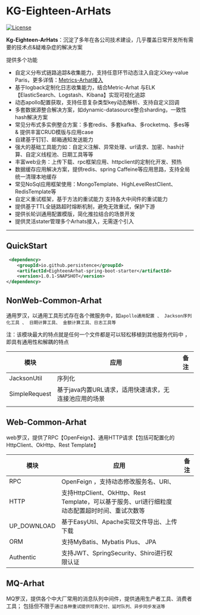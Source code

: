 # KG-Eighteen-ArHats
[![License][license-image]][license-url]

**Kg-Eighteen-ArHats**：沉淀了多年在各公司技术建设，几乎覆盖日常开发所有需要的技术点&疑难杂症的解决方案

提供多个功能

* 自定义分布式链路追踪&收集能力，支持任意环节动态注入自定义key-value Paris，更多详情：[Metrics-Arhat接入](/docs/cn/Metric-Arhat.md)
* 基于logback定制化日志收集能力，结合Metric-Arhat 与ELK【ElasticSearch、Logstash、Kibana】实现可视化追踪
* 动态apollo配置获取，支持任意复杂类型key动态解析、支持自定义回调
* 多套数据源整合解决方案，如dynamic-datasource整合sharding，一致性hash解决方案
* 常见分布式多实例整合方案：多套redis、多套kafka、多rocketmq、多es等 & 提供丰富CRUD模版与应用case
* 自建基于钉钉、邮箱通知发送能力
* 强大的基础工具能力如：自定义注解、异常处理、url请求、加密、hash计算、自定义线程池、日期工具等等
* 丰富web业务：上传下载、rpc框架应用、httpclient的定制化开发、预热
* 数据缓存应用解决方案，提供redis、spring Caffeine等应用思路，支持全局统一清理本地缓存
* 常见NoSql应用框架使用：MongoTemplate、HighLevelRestClient、RedisTemplate等
* 自定义重试框架，基于方法的重试能力 支持各大中间件的重试能力
* 提供基于TTL全链路超时熔断机制，避免无效重试，保护下游
* 提供长轮训通用配置模版，简化推拉结合的场景开发
* 提供灵活stater管理多个Arhats接入，无需逐个引入
---------


## QuickStart

```xml
 <dependency>
    <groupId>io.github.persistence</groupId>
    <artifactId>EighteenArhat-spring-boot-starter</artifactId>
    <version>1.0.1-SNAPSHOT</version>
</dependency>
```

## NonWeb-Common-Arhat
通用罗汉，以通用工具形式存在各个微服务中，如```apollo通用配置 、 Jackson序列化工具 、 日期计算工具、 金额计算工具、日志工具等```

注：该模块最大的特点就是任何一个文件都是可以轻松移植到其他服务代码中
，即具有通用性和解耦的特点

| 模块            | 应用                             | 备注 |
|---------------|--------------------------------|----|
| JacksonUtil   | 序列化                            |    |
| SimpleRequest | 基于java内置URL请求，适用快速请求，无连接池应用的场景 |    |
|               |                                |    |




## Web-Common-Arhat
web罗汉，提供了RPC【OpenFeign】、通用HTTP请求【包括可配置化的HttpClient、OkHttp、Rest Template】



| 模块          | 应用                                                                   | 备注 |
|-------------|----------------------------------------------------------------------|----|
| RPC         | OpenFeign ，支持动态修改服务名、URl、                                            |    |
| HTTP        | 支持HttpClient、OkHttp、Rest Template，可以基于服务、url进行细粒度动态配置超时时间、重试次数等<br/> |    |
| UP_DOWNLOAD | 基于EasyUtil、Apache实现文件导出、上传下载                                         |    |
| ORM         | 支持MyBatis、Mybatis Plus、 JPA                                          |    |
| Authentic   | 支持JWT、SpringSecurity、Shiro进行权限认证                                     |    |



## MQ-Arhat
MQ罗汉，提供各个中大厂常用的消息队列中间件，提供通用生产者工具、消费者工具； 包括但不限于```通过各种重试提供可靠交付、延时队列、异步同步发送等```



[license-image]: https://img.shields.io/badge/license-Apache%202-4EB1BA.svg
[license-url]: https://www.apache.org/licenses/LICENSE-2.0.html